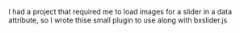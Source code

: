 I had a project that required me to load images for a slider in a data attribute, so I wrote thise small plugin to use along with bxslider.js